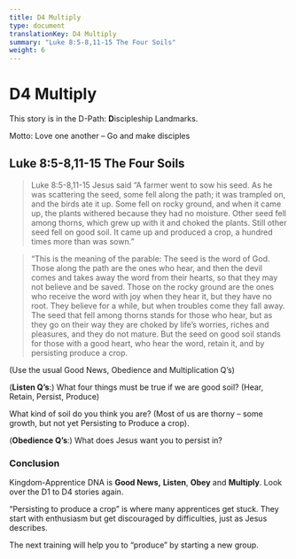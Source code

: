 ```yaml
---
title: D4 Multiply
type: document
translationKey: D4 Multiply
summary: "Luke 8:5-8,11-15 The Four Soils"
weight: 6
---
```

# D4 Multiply

This story is in the D-Path: **D**iscipleship Landmarks.

Motto: Love one another – Go and make disciples

## Luke 8:5-8,11-15 The Four Soils

>   Luke 8:5-8,11-15 Jesus said “A farmer went to sow his seed. As he was scattering the seed, some fell along the path; it was trampled on, and the birds ate it up. Some fell on rocky ground, and when it came up, the plants withered because they had no moisture. Other seed fell among thorns, which grew up with it and choked the plants. Still other seed fell on good soil. It came up and produced a crop, a hundred times more than was sown.”

>   “This is the meaning of the parable: The seed is the word of God. Those along the path are the ones who hear, and then the devil comes and takes away the word from their hearts, so that they may not believe and be saved. Those on the rocky ground are the ones who receive the word with joy when they hear it, but they have no root. They believe for a while, but when troubles come they fall away. The seed that fell among thorns stands for those who hear, but as they go on their way they are choked by life’s worries, riches and pleasures, and they do not mature. But the seed on good soil stands for those with a good heart, who hear the word, retain it, and by persisting produce a crop.

(Use the usual Good News, Obedience and Multiplication Q’s)

(**Listen Q’s**:) What four things must be true if we are good soil? (Hear, Retain, Persist, Produce)

What kind of soil do you think you are? (Most of us are thorny – some growth, but not yet Persisting to Produce a crop).

(**Obedience Q’s**:) What does Jesus want you to persist in?

### Conclusion

Kingdom-Apprentice DNA is **Good News,** **Listen**, **Obey** and **Multiply**. Look over the D1 to D4 stories again.

“Persisting to produce a crop” is where many apprentices get stuck. They start with enthusiasm but get discouraged by difficulties, just as Jesus describes.

The next training will help you to “produce” by starting a new group.

